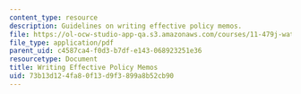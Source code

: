 ```yaml
---
content_type: resource
description: Guidelines on writing effective policy memos.
file: https://ol-ocw-studio-app-qa.s3.amazonaws.com/courses/11-479j-water-and-sanitation-infrastructure-in-developing-countries-spring-2007/73b13d124fa80f13d9f3899a8b52cb90_writing.pdf
file_type: application/pdf
parent_uid: c4587ca4-f0d3-b7df-e143-068923251e36
resourcetype: Document
title: Writing Effective Policy Memos
uid: 73b13d12-4fa8-0f13-d9f3-899a8b52cb90
---
```

